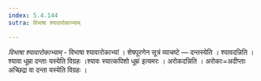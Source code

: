 ```yaml
---
index: 5.4.144
sutra: विभाषा श्यावारोकाभ्याम्

---
```

_विभाषा श्यावारोकाभ्याम्_ - विभाषा श्यावारोकाभ्यां । शेषपूरणेन सूत्रं व्याचष्टे — दन्तस्येति । श्यावदन्निति । श्यावा धूम्रा दन्ताः यस्येति विग्रहः ।श्यावः स्यात्कपिशो धूम्रः॑ इत्यमरः । अरोकदन्निति । अरोकाः=अदीप्ताः अच्छिद्रा वा दन्ता यस्येति विग्रहः ।